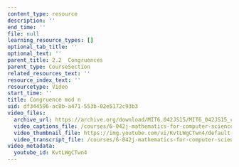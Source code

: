 ```yaml
---
content_type: resource
description: ''
end_time: ''
file: null
learning_resource_types: []
optional_tab_title: ''
optional_text: ''
parent_title: 2.2  Congruences
parent_type: CourseSection
related_resources_text: ''
resource_index_text: ''
resourcetype: Video
start_time: ''
title: Congruence mod n
uid: df344596-ac8b-a471-553b-02e5172c93b3
video_files:
  archive_url: https://archive.org/download/MIT6.042JS15/MIT6_042JS15_congruence_ipod.mp4
  video_captions_file: /courses/6-042j-mathematics-for-computer-science-spring-2015/5f9ed04426085781ad4a2e158d9d3293_KvtLWgCTwn4.vtt
  video_thumbnail_file: https://img.youtube.com/vi/KvtLWgCTwn4/default.jpg
  video_transcript_file: /courses/6-042j-mathematics-for-computer-science-spring-2015/77c5925ea03052bd5b67c3be7d9c8453_KvtLWgCTwn4.pdf
video_metadata:
  youtube_id: KvtLWgCTwn4
---
```


